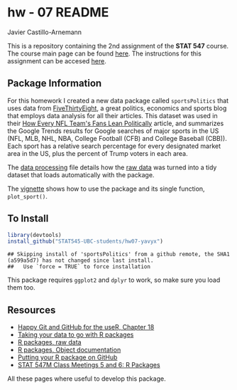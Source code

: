 hw - 07 README
================
Javier Castillo-Arnemann

This is a repository containing the 2nd assignment of the **STAT 547** course. The course main page can be found [here](http://stat545.com/Classroom). The instructions for this assignment can be accesed [here](http://stat545.com/Classroom/assignments/hw07/hw07.html).

Package Information
-------------------

For this homework I created a new data package called `sportsPolitics` that uses data from [FiveThirtyEight](https://fivethirtyeight.com/), a great politics, economics and sports blog that employs data analysis for all their articles. This dataset was used in their [How Every NFL Team's Fans Lean Politically](https://fivethirtyeight.com/features/how-every-nfl-teams-fans-lean-politically/) article, and summarizes the Google Trends results for Google searches of major sports in the US (NFL, MLB, NHL, NBA, College Football (CFB) and College Baseball (CBB)). Each sport has a relative search percentage for every designated market area in the US, plus the percent of Trump voters in each area.

The [data processing](https://github.com/STAT545-UBC-students/hw07-yavyx/blob/master/data-raw/data_processing.md) file details how the [raw data](https://github.com/STAT545-UBC-students/hw07-yavyx/blob/master/data-raw/NFL_fandom_data-google_trends.csv) was turned into a tidy dataset that loads automatically with the package.

The [vignette](https://github.com/STAT545-UBC-students/hw07-yavyx/blob/master/vignettes/using_sportspolitics.Rmd) shows how to use the package and its single function, `plot_sport()`.

To Install
----------

``` r
library(devtools)
install_github("STAT545-UBC-students/hw07-yavyx")
```

    ## Skipping install of 'sportsPolitics' from a github remote, the SHA1 (a599a5d7) has not changed since last install.
    ##   Use `force = TRUE` to force installation

This package requires `ggplot2` and `dplyr` to work, so make sure you load them too.

Resources
---------

-   [Happy Git and GitHub for the useR, Chapter 18](http://happygitwithr.com/existing-github-last.html#connect-to-github)
-   [Taking your data to go with R packages](http://www.davekleinschmidt.com/r-packages/)
-   [R packages, raw data](http://r-pkgs.had.co.nz/data.html#data-extdata)
-   [R packages, Object documentation](http://r-pkgs.had.co.nz/man.html)
-   [Putting your R package on GitHub](http://kbroman.org/pkg_primer/pages/github.html)
-   [STAT 547M Class Meetings 5 and 6: R Packages](http://stat545.com/Classroom/notes/cm105.nb.html#7_documentation_and_testing)

All these pages where useful to develop this package.
